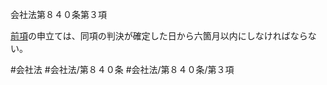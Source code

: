 会社法第８４０条第３項

[前項](会社法＿＿＿＿第８４０条第２項)の申立ては、同項の判決が確定した日から六箇月以内にしなければならない。

#会社法
#会社法/第８４０条
#会社法/第８４０条/第３項
